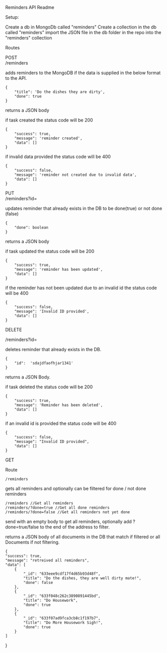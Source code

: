 Reminders API Readme

Setup: 

Create a db in MongoDb called "reminders" 
Create a collection in the db called "reminders"
import the JSON file in the db folder in the repo into the "reminders" collection

Routes

POST  
/reminders  

adds reminders to the MongoDB if the data is supplied in the below format to the API.

    {
        "title": 'Do the dishes they are dirty', 
        "done": true
    }


returns a JSON body  

if task created the status code will be 200

    {
        "success": true, 
        "message": 'reminder created', 
        "data": []
    }
    
if invalid data provided the status code will be 400
    
    {
        "success": false, 
        "message": 'reminder not created due to invalid data', 
        "data": []
    }


PUT  
/reminders?id=<theidinquestion>

updates reminder that already exists in the DB to be done(true) or not done (false)

    {
        "done": boolean
    }

returns a JSON body

if task updated the status code will be 200
     
    {
        "success": true, 
        "message": 'reminder has been updated', 
        "data": []
    }

if the reminder has not been updated due to an invalid id the status code will be 400

    { 
        "success": false, 
        "message": 'Invalid ID provided', 
        "data": []
    }


DELETE

/reminders?id=<idofthedocumenttobedeleted>

deletes reminder that already exists in the DB.

    {
        "id":  'sdajdfaofhjar1341'
    }

returns a JSON Body.

if task deleted the status code will be 200

    {
        "success": true,
        "message": 'Reminder has been deleted',
        "data": []
    }
    
if an invalid id is provided the status code will be 400
    
    {
        "success": false,
        "message": "Invalid ID provided",
        "data": []
    }


GET

Route

    /reminders

gets all reminders and optionally can be filtered for done / not done reminders
    
    /reminders //Get all reminders
    /reminders/?done=true //Get all done reminders
    /reminders/?done=false //Get all reminders not yet done

send with an empty body to get all reminders, optionally add ?done=true/false to the end of the address to filter.

returns a JSON body of all documents in the DB that match if filtered or all Documents if not filtering.

    {
    "success": true,
    "message": "retreived all reminders",
    "data": [
        {
            "_id": "633eee9cdf17f4d65b93d48f",
            "title": "Do the dishes, they are well dirty mate!",
            "done": false
        },
        {
            "_id": "633f048c262c3890891445bd",
            "title": "Do Housework",
            "done": true
        },
        {
            "_id": "633f07ad9fca3cb8c1f197b7",
            "title": "Do More Housework Sigh!",
            "done": true
        }
    ]
}



